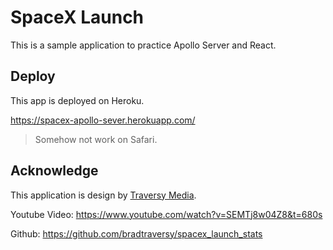 # SpaceX Launch

This is a sample application to practice Apollo Server and React.

## Deploy

This app is deployed on Heroku.

https://spacex-apollo-sever.herokuapp.com/

> Somehow not work on Safari.

## Acknowledge

This application is design by [Traversy Media](https://www.youtube.com/channel/UC29ju8bIPH5as8OGnQzwJyA).

Youtube Video: https://www.youtube.com/watch?v=SEMTj8w04Z8&t=680s

Github: https://github.com/bradtraversy/spacex_launch_stats


